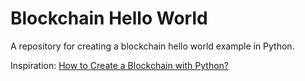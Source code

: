 # Blockchain Hello World

A repository for creating a blockchain hello world example in Python.

Inspiration: [How to Create a Blockchain with Python?](https://geekflare.com/create-a-blockchain-with-python/)
